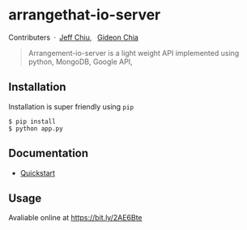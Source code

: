 # arrangethat-io-server

Contributers&ensp;·&ensp;[Jeff Chiu](https://jeffchiucp.github.io/portfolio/), &ensp;[Gideon Chia](https://www.linkedin.com/in/gideon-chia-8573bb30/)

> Arrangement-io-server is a light weight API implemented using python, MongoDB, Google API, 


## Installation

Installation is super friendly using `pip`

```
$ pip install 
$ python app.py
```

## Documentation

* [Quickstart](./quickstart.md)


## Usage
Avaliable online at https://bit.ly/2AE6Bte




